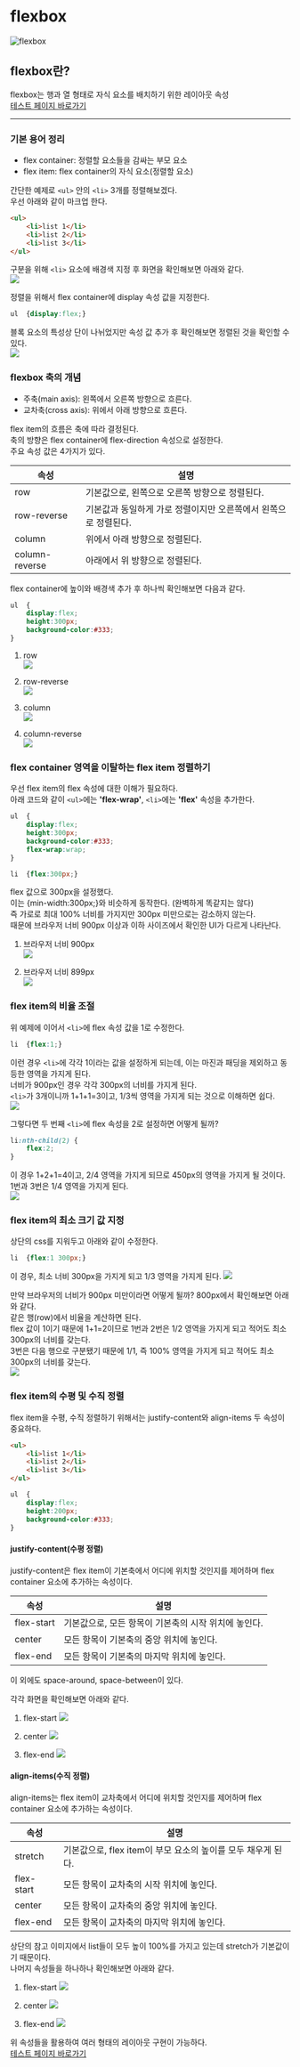 # **flexbox**

![flexbox](thumb.jpg)

## **flexbox란?**
flexbox는 행과 열 형태로 자식 요소를 배치하기 위한 레이아웃 속성  
[테스트 페이지 바로가기](flex.html)

---

### **기본 용어 정리**
* flex container: 정렬할 요소들을 감싸는 부모 요소
* flex item: flex container의 자식 요소(정렬할 요소)  

간단한 예제로 `<ul>` 안의 `<li>` 3개를 정렬해보겠다.  
우선 아래와 같이 마크업 한다.
```html
<ul>
	<li>list 1</li>
	<li>list 2</li>
	<li>list 3</li>
</ul>
```

구분을 위해 `<li>` 요소에 배경색 지정 후 화면을 확인해보면 아래와 같다.  
![](img_1.png)

정렬을 위해서 flex container에 display 속성 값을 지정한다.
```css
ul	{display:flex;}
```

블록 요소의 특성상 단이 나뉘었지만 속성 값 추가 후 확인해보면 정렬된 것을 확인할 수 있다.  
![](img_2.png)

### **flexbox 축의 개념**
* 주축(main axis): 왼쪽에서 오른쪽 방향으로 흐른다.
* 교차축(cross axis): 위에서 아래 방향으로 흐른다.

flex item의 흐름은 축에 따라 결정된다.  
축의 방향은 flex container에 flex-direction 속성으로 설정한다.  
주요 속성 값은 4가지가 있다.  

|속성|설명|
|---|---|
|row|기본값으로, 왼쪽으로 오른쪽 방향으로 정렬된다.|
|row-reverse|기본값과 동일하게 가로 정렬이지만 오른쪽에서 왼쪽으로 정렬된다.|
|column|위에서 아래 방향으로 정렬된다.|
|column-reverse|아래에서 위 방향으로 정렬된다.|

flex container에 높이와 배경색 추가 후 하나씩 확인해보면 다음과 같다.
```css
ul	{
	display:flex;
	height:300px;
	background-color:#333;
}
```

1) row  
![](img_3.png)

2) row-reverse  
![](img_4.png)

3) column  
![](img_5.png)

4) column-reverse  
![](img_6.png)

### **flex container 영역을 이탈하는 flex item 정렬하기**
우선 flex item의 flex 속성에 대한 이해가 필요하다.  
아래 코드와 같이 `<ul>`에는 **'flex-wrap'**, `<li>`에는 **'flex'** 속성을 추가한다.
```css
ul	{
	display:flex;
	height:300px;
	background-color:#333;
	flex-wrap:wrap;
}

li	{flex:300px;}
```

flex 값으로 300px을 설정했다.  
이는 {min-width:300px;}와 비슷하게 동작한다. (완벽하게 똑같지는 않다)  
즉 가로로 최대 100% 너비를 가지지만 300px 미만으로는 감소하지 않는다.  
때문에 브라우저 너비 900px 이상과 이하 사이즈에서 확인한 UI가 다르게 나타난다.

1) 브라우저 너비 900px  
![](img_7.png)

2) 브라우저 너비 899px  
![](img_8.png)

### **flex item의 비율 조절**
위 예제에 이어서 `<li>`에 flex 속성 값을 1로 수정한다.
```css
li	{flex:1;}
```

이런 경우 `<li>`에 각각 1이라는 값을 설정하게 되는데, 이는 마진과 패딩을 제외하고 동등한 영역을 가지게 된다.  
너비가 900px인 경우 각각 300px의 너비를 가지게 된다.   
`<li>`가 3개이니까 1+1+1=3이고, 1/3씩 영역을 가지게 되는 것으로 이해하면 쉽다.  
![](img_9.png)

그렇다면 두 번째 `<li>`에 flex 속성을 2로 설정하면 어떻게 될까?
```css
li:nth-child(2)	{
	flex:2;
}
```

이 경우 1+2+1=4이고, 2/4 영역을 가지게 되므로 450px의 영역을 가지게 될 것이다.  
1번과 3번은 1/4 영역을 가지게 된다.  
![](img_10.png)

### **flex item의 최소 크기 값 지정**
상단의 css를 지워두고 아래와 같이 수정한다.
```css
li	{flex:1 300px;}
```

이 경우, 최소 너비 300px을 가지게 되고 1/3 영역을 가지게 된다.
![](img_11.png)

만약 브라우저의 너비가 900px 미만이라면 어떻게 될까? 800px에서 확인해보면 아래와 같다.  
같은 행(row)에서 비율을 계산하면 된다.  
flex 값이 1이기 때문에 1+1=2이므로 1번과 2번은 1/2 영역을 가지게 되고 적어도 최소 300px의 너비를 갖는다.  
3번은 다음 행으로 구분됐기 때문에 1/1, 즉 100% 영역을 가지게 되고 적어도 최소 300px의 너비를 갖는다.  
![](img_12.png)

### **flex item의 수평 및 수직 정렬**
flex item을 수평, 수직 정렬하기 위해서는 justify-content와 align-items 두 속성이 중요하다.
```html
<ul>
	<li>list 1</li>
	<li>list 2</li>
	<li>list 3</li>
</ul>
```
```css
ul	{
	display:flex;
	height:200px;
	background-color:#333;
}
```

#### **justify-content(수평 정렬)**
justify-content은 flex item이 기본축에서 어디에 위치할 것인지를 제어하며 flex container 요소에 추가하는 속성이다.  

|속성|설명|
|---|---|
|flex-start|기본값으로, 모든 항목이 기본축의 시작 위치에 놓인다.|
|center|모든 항목이 기본축의 중앙 위치에 놓인다.|
|flex-end|모든 항목이 기본축의 마지막 위치에 놓인다.|  

이 외에도 space-around, space-between이 있다.  

각각 화면을 확인해보면 아래와 같다.

1) flex-start
![](img_13.png)

2) center
![](img_14.png)

3) flex-end
![](img_15.png)

#### **align-items(수직 정렬)**
align-items는 flex item이 교차축에서 어디에 위치할 것인지를 제어하며 flex container 요소에 추가하는 속성이다.  

|속성|설명|
|---|---|
|stretch|기본값으로, flex item이 부모 요소의 높이를 모두 채우게 된다.|
|flex-start|모든 항목이 교차축의 시작 위치에 놓인다.|
|center|모든 항목이 교차축의 중앙 위치에 놓인다.|
|flex-end|모든 항목이 교차축의 마지막 위치에 놓인다.|  

상단의 참고 이미지에서 list들이 모두 높이 100%를 가지고 있는데 stretch가 기본값이기 때문이다.  
나머지 속성들을 하나하나 확인해보면 아래와 같다.  

1) flex-start
![](img_16.png)

2) center
![](img_17.png)

3) flex-end
![](img_18.png)

위 속성들을 활용하여 여러 형태의 레이아웃 구현이 가능하다.  
[테스트 페이지 바로가기](flex.html)